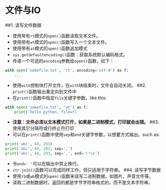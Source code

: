 # 文件与IO
##1. 读写文件数据
- 使用带有`rt`模式的`open()`函数读取文本文件。
- 使用带有`wt`模式的`open()`函数写入一个文本文件。
- 使用带有`at`模式的`open()`函数追加模式
- `sys.getdefaultencoding()`函数：获取系统默认编码格式。
- 传递一个可选的`encoding`参数给`open()`函数，如下：
```python
with open('somefile.txt', 'rt', encoding='utf-8') as f:
    ...
```
- 使用`with`控制块打开文件，在`with`块结束时，文件会自动关闭。
##2. `print()`函数输出重定向到文件中
- 在`print()`函数中指定`file`关键字参数，like this:
```python
with open('somefile.txt', 'wt') as f:
    print('hello python, file=f)
```
- **注意：文件必须以文本模式打开，如果是二进制模式，打印就会出错。**
##3. 使用其它分隔符或行终止符打印
- 可以在`print()`函数中使用`sep`和`end`关键字参数，以想要方式输出。such as:
```python
print('abc', 40, 203)
print('abc', 40, 203, sep=',')
print('abc', 40, 203, sep=',', end='!!\n')
```
- 令`end=' '`可以在输出中禁止换行。
- `str.join()`函数可以完成同样工作，但只适用于字符串。
##4. 读写字节数据
- 使用`rb`或`wb`模式的`open()`函数来读写二进制数据，如图片，声音文件等。
- 读取二进制数据时，返回的都是字节字符串格式的，而不是文本字符串。